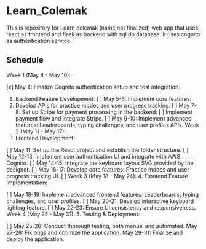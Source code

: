 # Learn_Colemak
This is repository for Learn colemak (name not finalized) web app that uses react as frontend and flask as backend with sql db database. It uses cognito as authentication service 


## Schedule
Week 1 (May 4 - May 10):

[x] May 4: Finalize Cognito authentication setup and test integration.
1. Backend Feature Development:
[ ] May 5-6: Implement core features:
2. Develop APIs for practice modes and user progress tracking.
[ ] May 7-8: Set up Stripe for payment processing in the backend:
[ ] Implement payment flow and integrate Stripe.
[ ] May 9-10: Implement advanced features:
Leaderboards, typing challenges, and user profiles APIs.
Week 2 (May 11 - May 17):
3. Frontend Development:

[ ] May 11: Set up the React project and establish the folder structure.
[ ] May 12-13: Implement user authentication UI and integrate with AWS Cognito.
[ ] May 14-15: Integrate the keyboard layout SVG provided by the designer.
[ ] May 16-17: Develop core features:
Practice modes and user progress tracking UI.
[ ] Week 3 (May 18 - May 24):
4. Frontend Feature Implementation:

[ ] May 18-19: Implement advanced frontend features:
Leaderboards, typing challenges, and user profiles.
[ ] May 20-21: Develop interactive keyboard lighting feature.
[ ] May 22-23: Ensure UI consistency and responsiveness.
Week 4 (May 25 - May 31):
5. Testing & Deployment:

[ ] May 25-26: Conduct thorough testing, both manual and automated.
May 27-28: Fix bugs and optimize the application.
May 29-31: Finalize and deploy the application.
